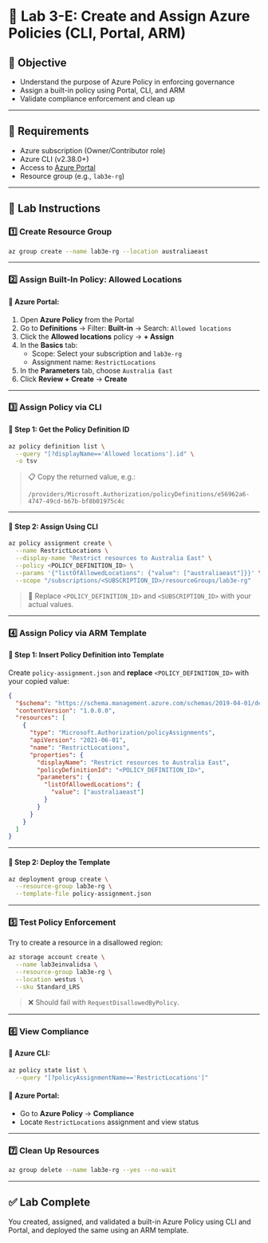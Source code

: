 # 📜 Lab 3-E: Create and Assign Azure Policies (CLI, Portal, ARM)

## 🎯 Objective

- Understand the purpose of Azure Policy in enforcing governance
- Assign a built-in policy using Portal, CLI, and ARM
- Validate compliance enforcement and clean up

---

## 🧰 Requirements

- Azure subscription (Owner/Contributor role)
- Azure CLI (v2.38.0+)
- Access to [Azure Portal](https://portal.azure.com)
- Resource group (e.g., `lab3e-rg`)

---

## 👣 Lab Instructions

### 1️⃣ Create Resource Group

```bash
az group create --name lab3e-rg --location australiaeast
```

---

### 2️⃣ Assign Built-In Policy: Allowed Locations

#### 🔹 Azure Portal:

1. Open **Azure Policy** from the Portal  
2. Go to **Definitions** → Filter: **Built-in** → Search: `Allowed locations`  
3. Click the **Allowed locations** policy → **+ Assign**  
4. In the **Basics** tab:  
   - Scope: Select your subscription and `lab3e-rg`  
   - Assignment name: `RestrictLocations`  
5. In the **Parameters** tab, choose `Australia East`  
6. Click **Review + Create** → **Create**

---

### 3️⃣ Assign Policy via CLI

#### 🔹 Step 1: Get the Policy Definition ID

```bash
az policy definition list \
  --query "[?displayName=='Allowed locations'].id" \
  -o tsv
```

> 📋 Copy the returned value, e.g.:
>
> `/providers/Microsoft.Authorization/policyDefinitions/e56962a6-4747-49cd-b67b-bf8b01975c4c`

---

#### 🔹 Step 2: Assign Using CLI

```bash
az policy assignment create \
  --name RestrictLocations \
  --display-name "Restrict resources to Australia East" \
  --policy <POLICY_DEFINITION_ID> \
  --params '{"listOfAllowedLocations": {"value": ["australiaeast"]}}' \
  --scope "/subscriptions/<SUBSCRIPTION_ID>/resourceGroups/lab3e-rg"
```

> 🔁 Replace `<POLICY_DEFINITION_ID>` and `<SUBSCRIPTION_ID>` with your actual values.

---

### 4️⃣ Assign Policy via ARM Template

#### 🔹 Step 1: Insert Policy Definition into Template

Create `policy-assignment.json` and **replace** `<POLICY_DEFINITION_ID>` with your copied value:

```json
{
  "$schema": "https://schema.management.azure.com/schemas/2019-04-01/deploymentTemplate.json#",
  "contentVersion": "1.0.0.0",
  "resources": [
    {
      "type": "Microsoft.Authorization/policyAssignments",
      "apiVersion": "2021-06-01",
      "name": "RestrictLocations",
      "properties": {
        "displayName": "Restrict resources to Australia East",
        "policyDefinitionId": "<POLICY_DEFINITION_ID>",
        "parameters": {
          "listOfAllowedLocations": {
            "value": ["australiaeast"]
          }
        }
      }
    }
  ]
}
```

---

#### 🔹 Step 2: Deploy the Template

```bash
az deployment group create \
  --resource-group lab3e-rg \
  --template-file policy-assignment.json
```

---

### 5️⃣ Test Policy Enforcement

Try to create a resource in a disallowed region:

```bash
az storage account create \
  --name lab3einvalidsa \
  --resource-group lab3e-rg \
  --location westus \
  --sku Standard_LRS
```

> ❌ Should fail with `RequestDisallowedByPolicy`.

---

### 6️⃣ View Compliance

#### 🔹 Azure CLI:

```bash
az policy state list \
  --query "[?policyAssignmentName=='RestrictLocations']"
```

#### 🔹 Azure Portal:

- Go to **Azure Policy** → **Compliance**
- Locate `RestrictLocations` assignment and view status

---

### 7️⃣ Clean Up Resources

```bash
az group delete --name lab3e-rg --yes --no-wait
```

---

## ✅ Lab Complete

You created, assigned, and validated a built-in Azure Policy using CLI and Portal, and deployed the same using an ARM template.
